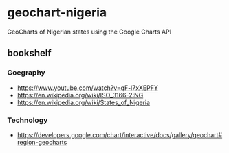 # geochart-nigeria
GeoCharts of Nigerian states using the Google Charts API

## bookshelf

### Goegraphy
  + https://www.youtube.com/watch?v=qF-l7xXEPFY
  + https://en.wikipedia.org/wiki/ISO_3166-2:NG
  + https://en.wikipedia.org/wiki/States_of_Nigeria

### Technology
  + https://developers.google.com/chart/interactive/docs/gallery/geochart#region-geocharts
  
